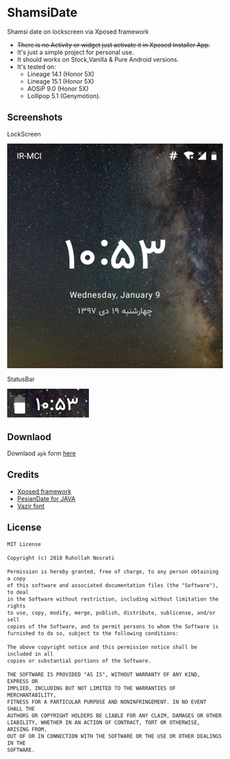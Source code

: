 # ShamsiDate
Shamsi date on lockscreen via Xposed framework

* ~~There is no Activity or widget just activate it in Xposed Installer App.~~
* It's just a simple project for personal use.
* It should works on Stock,Vanilla & Pure Android versions.
* It's tested on:
     * Lineage 14.1 (Honor 5X)
     * Lineage 15.1 (Honor 5X)
     * AOSiP 9.0 (Honor 5X)
     * Lollipop 5.1 (Genymotion).

## Screenshots

LockScreen

![](screenshot/device-2019-01-09-105338.png)


StatusBar

![](screenshot/device-2019-01-09-105358.png)

## Downlaod
Downlaod `apk` form [here](https://github.com/runo280/ShamsiDate/releases)

## Credits
* [Xposed framework](https://forum.xda-developers.com/showthread.php?t=3034811)
* [PesianDate for JAVA](https://github.com/abbashosseini/PersianDT)
* [Vazir font](https://github.com/rastikerdar/vazir-font)

## License
    MIT License
    
    Copyright (c) 2018 Ruhollah Nosrati
    
    Permission is hereby granted, free of charge, to any person obtaining a copy
    of this software and associated documentation files (the "Software"), to deal
    in the Software without restriction, including without limitation the rights
    to use, copy, modify, merge, publish, distribute, sublicense, and/or sell
    copies of the Software, and to permit persons to whom the Software is
    furnished to do so, subject to the following conditions:

    The above copyright notice and this permission notice shall be included in all
    copies or substantial portions of the Software.

    THE SOFTWARE IS PROVIDED "AS IS", WITHOUT WARRANTY OF ANY KIND, EXPRESS OR
    IMPLIED, INCLUDING BUT NOT LIMITED TO THE WARRANTIES OF MERCHANTABILITY,
    FITNESS FOR A PARTICULAR PURPOSE AND NONINFRINGEMENT. IN NO EVENT SHALL THE
    AUTHORS OR COPYRIGHT HOLDERS BE LIABLE FOR ANY CLAIM, DAMAGES OR OTHER
    LIABILITY, WHETHER IN AN ACTION OF CONTRACT, TORT OR OTHERWISE, ARISING FROM,
    OUT OF OR IN CONNECTION WITH THE SOFTWARE OR THE USE OR OTHER DEALINGS IN THE
    SOFTWARE.


